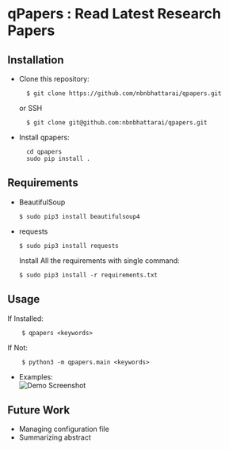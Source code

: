 # qPapers : Read Latest Research Papers  


## Installation
* Clone this repository:  

        $ git clone https://github.com/nbnbhattarai/qpapers.git  

  or SSH  

        $ git clone git@github.com:nbnbhattarai/qpapers.git

* Install qpapers:  

        cd qpapers
        sudo pip install .

## Requirements  
  * BeautifulSoup  

        $ sudo pip3 install beautifulsoup4

  * requests  

        $ sudo pip3 install requests

    Install All the requirements with single command:  

        $ sudo pip3 install -r requirements.txt


## Usage  
  If Installed:  

        $ qpapers <keywords>  
  If Not:  

        $ python3 -m qpapers.main <keywords>  

  *  Examples:  
  ![Demo Screenshot](../assets/qpapers_mt.png)

## Future Work  
  * Managing configuration file
  * Summarizing abstract
